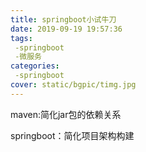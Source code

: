 ```yaml
---
title: springboot小试牛刀
date: 2019-09-19 19:57:36
tags:
 -springboot
 -微服务
categories:
 -springboot
cover: static/bgpic/timg.jpg
---
```


maven:简化jar包的依赖关系

springboot：简化项目架构构建